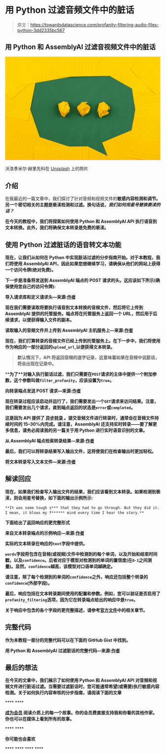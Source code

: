 # 用 Python 过滤音频文件中的脏话

> 原文：<https://towardsdatascience.com/profanity-filtering-audio-files-python-3dd2335bc567>

## 用 Python 和 AssemblyAI 过滤音视频文件中的脏话

![](img/39e74394969123cd610ce7e1d8f73f51.png)

沃洛季米尔·赫里先科在 [Unsplash](https://unsplash.com/s/photos/dont-speak?utm_source=unsplash&utm_medium=referral&utm_content=creditCopyText) 上的照片

## 介绍

在我最近的一篇文章中，我们探讨了针对音频和视频文件的[](/content-moderation-python-assemblyai-4a09ca61d346)****敏感内容检测和调节。另一个密切相关的主题是亵渎检测和过滤。换句话说，*我们如何用星号替换亵渎的话？*****

****在今天的教程中，我们将探索如何使用 Python 和 AssemblyAI API 执行语音到文本转换。此外，我们将确保文本转录是免费的亵渎。****

## ****使用 Python 过滤脏话的语音转文本功能****

****现在，让我们从如何在 Python 中实现脏话过滤的分步指南开始。对于本教程，我们将使用 AssemblyAI API，因此如果您想继续学习，请确保从他们的网站上获得一个访问令牌(绝对免费)。****

****下一步是准备将发送到 AssemblyAI 端点的 POST 请求的头。这应该如下所示(确保使用您自己的访问令牌):****

****导入请求库和定义请求头—来源:[作者](https://gmyrianthous.medium.com/)****

****现在我们需要读取将要执行语音到文本转换的音频文件，然后将它上传到 AssemblyAI 提供的托管服务。端点将在托管服务上返回一个 URL，然后用于后续请求，以便获得输入文件的副本。****

****读取输入的音频文件并上传到 AssemblyAI 主机服务上—来源:[作者](https://gmyrianthous.medium.com/)****

****现在，我们打算转录的音频文件已经上传到托管服务上。在下一步中，我们将使用作为响应的一部分返回的`upload_url`,以便获得文本转录。****

> ****默认情况下，API 将返回音频的逐字记录，这意味着如果在音频中说脏话，将会出现在记录中。****

****为了**对输入执行脏话过滤，**我们只需要在`POST`请求的主体中提供一个附加参数，这个参数叫做`filter_profanity`，应该设置为`true`。****

****向转录端点发送 POST 请求—来源:[作者](https://gmyrianthous.medium.com/)****

****现在转录过程应该启动并运行了，我们需要发出一个`GET`请求来访问结果。注意，我们需要发出几个请求，直到端点返回的状态是`error`或`completed`。****

****这是因为 API 提供了 [**异步转录**](https://docs.assemblyai.com/#processing-times) 。提交音频文件进行转录时，通常会在音频文件持续时间的 15–30%内完成。请注意，AssemblyAI 还支持实时转录——要了解更多信息，请务必阅读我的另一篇关于用 Python 进行实时语音识别的文章。****

****从 AssemblyAI 端点检索转录结果—来源:[作者](https://gmyrianthous.medium.com/)****

****最后，我们可以将转录结果写入输出文件，这将使我们在检查输出时更加轻松。****

****将文本转录写入文本文件—来源:[作者](https://gmyrianthous.medium.com/)****

## ****解读回应****

****现在，如果我们检查写入输出文件的结果，我们应该看到文本转录。如果检测到亵渎，则会用星号替换，如下面的输出示例所示:****

```
**It was some tough s*** that they had to go through. But they did it. I mean, it blows my f****** mind every time I hear the story.**
```

****下面给出了返回响应的更完整形式****

****来自文本转录端点的示例响应—来源:[作者](https://gmyrianthous.medium.com/)****

****实际的文本转录在响应的`text`字段中提供。****

****`words`字段将包含在音频(或视频)文件中检测到的每个单词，以及开始和结束时间戳，以及`confidence`。后者对应于模型对检测到的单词的置信度(在`0-1`之间测量)。显然，`confidence`越高，该模型对口语单词越确定。****

****请注意，除了每个检测到的单词的`confidence`之外，响应还包括整个转录的`confidence`(外部字段)。****

****最后，响应包括在文本转录期间使用的配置和参数。例如，您可以验证是否启用了`profanity_filtering`选项，因为它在转录端点给出的响应中是`true`。****

****关于响应中包含的各个字段的更完整描述，请参考[官方文件](https://docs.assemblyai.com/reference#transcript)中的相关章节。****

## ****完整代码****

****作为本教程一部分的完整代码可以在下面的 GitHub Gist 中找到。****

****用 Python 和 AssemblyAI 过滤脏话的完整代码—来源:[作者](https://gmyrianthous.medium.com/)****

## ****最后的想法****

****在今天的文章中，我们展示了如何使用 Python 和 AssemblyAI API 对音频和视频文件进行脏话过滤。当需要过滤脏话时，您可能通常希望(或需要)执行敏感内容检测。关于如何执行内容审核的分步指南，请阅读下面的文章****

****[](/content-moderation-python-assemblyai-4a09ca61d346) **** 

****[**成为会员**](https://gmyrianthous.medium.com/membership) **阅读介质上的每一个故事。你的会员费直接支持我和你看的其他作家。你也可以在媒体上看到所有的故事。******

****[](https://gmyrianthous.medium.com/membership) **** 

******你可能也会喜欢******

****[](/speech-recognition-python-assemblyai-bb5024d322d8) **** ****[](/sentiment-analysis-assemblyai-python-a4686967e0fc) ****